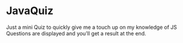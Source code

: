 # JavaQuiz
Just a mini Quiz to quickly give me a touch up on my knowledge of JS
Questions are displayed and you'll get a result at the end. 
 
 

